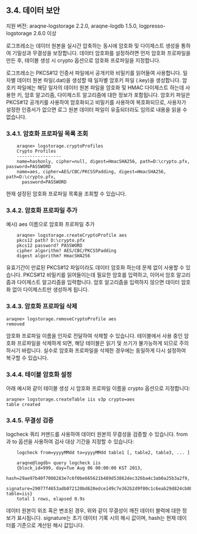 ## 3.4. 데이터 보안 ##

지원 버전: araqne-logstorage 2.2.0, araqne-logdb 1.5.0, logpresso-logstorage 2.6.0 이상

로그프레소는 데이터 원본을 실시간 압축하는 동시에 암호화 및 다이제스트 생성을 통하여 기밀성과 무결성을 보장합니다. 데이터 암호화를 설정하려면 먼저 암호화 프로파일을 만든 후, 테이블 생성 시 crypto 옵션으로 암호화 프로파일을 지정합니다.

로그프레소는 PKCS#12 인증서 파일에서 공개키와 비밀키를 읽어들여 사용합니다. 일자별 데이터 원본 파일(.dat)을 생성할 때 일자별 암호키 파일 (.key)을 생성합니다. 암호키 파일에는 해당 일자의 데이터 원본 파일을 암호화 및 HMAC 다이제스트 하는데 사용한 키, 암호 알고리즘, 다이제스트 알고리즘에 대한 정보가 포함됩니다. 암호키 파일은 PKCS#12 공개키를 사용하여 암호화되고 비밀키를 사용하여 복호화되므로, 사용자가 설정한 인증서가 없으면 로그 원본 데이터 파일이 유출되더라도 임의로 내용을 읽을 수 없습니다.

### 3.4.1. 암호화 프로파일 목록 조회 ###

~~~~
    araqne> logstorage.cryptoProfiles
    Crypto Profiles
    -----------------
    name=hashonly, cipher=null, digest=HmacSHA256, path=D:\crypto.pfx, password=PASSWORD
	name=aes, cipher=AES/CBC/PKCS5Padding, digest=HmacSHA256, path=D:\crypto.pfx, 
      password=PASSWORD
~~~~

현재 설정된 암호화 프로파일 목록을 조회할 수 있습니다.

### 3.4.2. 암호화 프로파일 추가 ###

예시) aes 이름으로 암호화 프로파일 추가

~~~~
    araqne> logstorage.createCryptoProfile aes
    pkcs12 path? D:\crypto.pfx
    pkcs12 password? PASSWORD
    cipher algorithm? AES/CBC/PKCS5Padding
    digest algorithm? HmacSHA256
~~~~

유효기간이 만료된 PKCS#12 파일이라도 데이터 암호화 하는데 문제 없이 사용할 수 있습니다. PKCS#12 비밀키를 읽어들이는데 필요한 암호를 입력하고, 이어서 암호 알고리즘과 다이제스트 알고리즘을 입력합니다. 암호 알고리즘을 입력하지 않으면 데이터 암호화 없이 다이제스트만 생성하게 됩니다.

### 3.4.3. 암호화 프로파일 삭제 ###

~~~~
araqne> logstorage.removeCryptoProfile aes
removed
~~~~

암호화 프로파일 이름을 인자로 전달하여 삭제할 수 있습니다. 테이블에서 사용 중인 암호화 프로파일을 삭제하게 되면, 해당 테이블은 읽기 및 쓰기가 불가능하게 되므로 주의하시기 바랍니다. 실수로 암호화 프로파일을 삭제한 경우에는 동일하게 다시 설정하여 복구할 수 있습니다.

### 3.4.4. 테이블 암호화 설정 ###

아래 예시와 같이 테이블 생성 시 암호화 프로파일 이름을 crypto 옵션으로 지정합니다:

~~~~
araqne> logstorage.createTable iis v3p crypto=aes
table created
~~~~

### 3.4.5. 무결성 검증 ###

logcheck 쿼리 커맨드를 사용하여 데이터 원본의 무결성을 검증할 수 있습니다. from과 to 옵션을 사용하여 검사 대상 기간을 지정할 수 있습니다:

~~~~
	logcheck from=yyyyMMdd to=yyyyMMdd table1 [, table2, table3, ... ]
~~~~

~~~~
    araqne@logdb> query logcheck iis
    {block_id=999, day=Tue Aug 06 00:00:00 KST 2013, 
    hash=29ae97b40f7008283e7c6f0be665621b489d53862dec326ba4c3ab0a25b3a2f9, 
    signature=29077f4653adb072120bd620edce149c7e362b2d9f00c1c6eab29d824cb08d87, table=iis}
    total 1 rows, elapsed 0.9s
~~~~

데이터 원본이 위조 혹은 변조된 경우, 위와 같이 무결성이 깨진 데이터 블럭에 대한 정보가 표시됩니다. signature는 초기 데이터 기록 시의 해시 값이며, hash는 현재 데이터를 기준으로 계산된 해시 값입니다.

